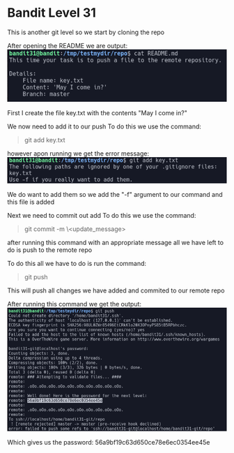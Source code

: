 # Bandit Level 31

This is another git level so we start by cloning the repo

After opening the README we are output:
![080c0f58.png](../src/080c0f58.png)

First I create the file key.txt with the contents "May I come in?"

We now need to add it to our push
To do this we use the command:
> git add key.txt

however apon running we get the error message:
![a866e96e.png](../src/a866e96e.png)

We do want to add them so we add the "-f" argument to our command and this file is added

Next we need to commit out add
To do this we use the command:
> git commit -m \\<update_message>

after running this command with an appropriate message all we have left to do is push to the remote repo

To do this all we have to do is run the command:
> git push

This will push all changes we have added and commited to our remote repo

After running this command we get the output:
![1f17e188.png](../src/1f17e188.png)

Which gives us the password: 56a9bf19c63d650ce78e6ec0354ee45e
